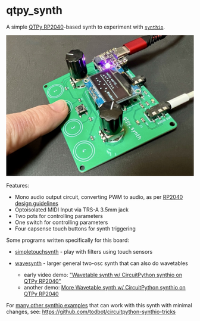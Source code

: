 # qtpy_synth

A simple [QTPy RP2040](https://learn.adafruit.com/adafruit-qt-py-2040/overview)-based
synth to experiment with [`synthio`](https://github.com/todbot/circuitpython-synthio-tricks).

<img src="./docs/qtpy_synth_proto2a.jpg">

Features:
 - Mono audio output circuit, converting PWM to audio, as per [RP2040 design guidelines](https://datasheets.raspberrypi.com/rp2040/hardware-design-with-rp2040.pdf#page=24)
 - Optoisolated MIDI Input via TRS-A 3.5mm jack
 - Two pots for controlling parameters
 - One switch for controlling parameters
 - Four capsense touch buttons for synth triggering

Some programs written specifically for this board:

- [simpletouchsynth](https://github.com/todbot/qtpy_synth/tree/main/circuitpython/simpletouchsynth) - play with filters using touch sensors

- [wavesynth](https://github.com/todbot/qtpy_synth/tree/main/circuitpython/wavesynth) - larger general two-osc synth that can also do wavetables
  - early video demo: ["Wavetable synth w/ CircuitPython synthio on QTPy RP2040"](https://www.youtube.com/watch?v=4hgDi6MNfsI)
  - another demo: [More Wavetable synth w/ CircuitPython synthio on QTPy RP2040](https://www.youtube.com/watch?v=80yjwxscnnA)

For [many other synthio examples](https://github.com/todbot/circuitpython-synthio-tricks/tree/main/examples)
that can work with this synth with minimal changes,
see: https://github.com/todbot/circuitpython-synthio-tricks
